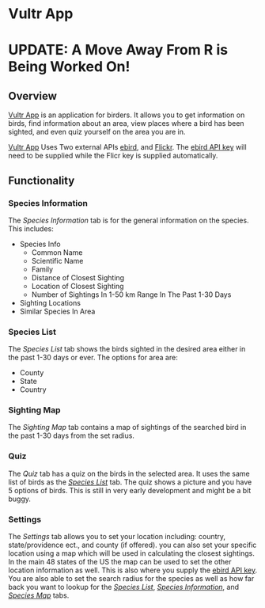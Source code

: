 # Vultr App
# UPDATE: A Move Away From R is Being Worked On!


## Overview
[Vultr App](https://lvan.shinyapps.io/Vultr/) is an application for birders. It allows you to get information on birds, find information about an area, view places where a bird has been sighted, and even quiz yourself on the area you are in.

[Vultr App](https://lvan.shinyapps.io/Vultr/) Uses Two external APIs [ebird](https://ebird.org/home), and  [Flickr](https://flickr.com). The [ebird API key](https://ebird.org/api/keygen) will need to be supplied while the Flicr key is supplied automatically.

## Functionality

### Species Information

The _Species Information_ tab is for the general information on the species. This includes:
* Species Info
  - Common Name
  - Scientific Name
  - Family
  - Distance of Closest Sighting
  - Location of Closest Sighting
  - Number of Sightings In 1-50 km Range In The Past 1-30 Days
* Sighting Locations
* Similar Species In Area

### Species List

The _Species List_ tab shows the birds sighted in the desired area either in the past 1-30 days or ever. The options for area are:
* County
* State
* Country

### Sighting Map

The _Sighting Map_ tab contains a map of sightings of the searched bird in the past 1-30 days from the set radius.

### Quiz

The _Quiz_ tab has a quiz on the birds in the selected area. It uses the same list of birds as the  [_Species List_](README.md#species-list) tab. The quiz shows a picture and you have 5 options of birds. This is still in very early development and might be a bit buggy.

### Settings

The _Settings_ tab allows you to set your location including: country, state/providence ect., and county (if offered). you can also set your specific location using a map which will be used in calculating the closest sightings. In the main 48 states of the US the map can be used to set the other location information as well. This is also where you supply the [ebird API key](https://ebird.org/api/keygen). You are also able to set the search radius for the species as well as how far back you want to lookup for the [_Species List_](README.md#species-list), [_Species Information_](README.md#species-information), and [_Species Map_](README.md#sighting-map) tabs.
